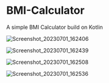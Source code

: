 # BMI-Calculator
A simple BMI Calculator build on Kotlin


![Screenshot_20230701_162406](https://github.com/Zehr0/BMI-Calculator/assets/38166362/d5bfedad-8de9-474c-b96f-7135c15999cb)




![Screenshot_20230701_162439](https://github.com/Zehr0/BMI-Calculator/assets/38166362/5f2c0956-5818-42fa-a6cd-a326e5ad0a88)




![Screenshot_20230701_162508](https://github.com/Zehr0/BMI-Calculator/assets/38166362/73728e3f-e884-4135-b693-a04f381e96b3)




![Screenshot_20230701_162536](https://github.com/Zehr0/BMI-Calculator/assets/38166362/9c44c45c-c3c5-471d-95a7-6000f5d7f94e)



